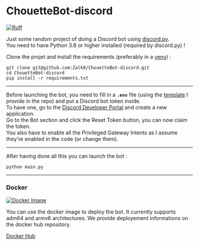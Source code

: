 # ChouetteBot-discord

[![Ruff](https://github.com/Zalk0/ChouetteBot-discord/actions/workflows/ruff.yaml/badge.svg)](https://github.com/Zalk0/ChouetteBot-discord/actions/workflows/ruff.yaml)

Just some random project of doing a Discord bot
using [discord.py](https://github.com/Rapptz/discord.py).  
You need to have Python 3.8 or higher installed (required by discord.py) !

Clone the projet and install the requirements (preferably in
a [venv](https://packaging.python.org/en/latest/guides/installing-using-pip-and-virtual-environments)) :

```
git clone git@github.com:Zalk0/ChouetteBot-discord.git
cd ChouetteBot-discord
pip install -r requirements.txt
```

---
Before launching the bot, you need to fill in a **`.env`** file (using
the [template](https://github.com/Zalk0/ChouetteBot-discord/blob/main/.env.example)
I provide in the repo) and put a Discord bot token inside.  
To have one, go to
the [Discord Developer Portal](https://discord.com/developers) and create a new
application.  
Go to the Bot section and click the Reset Token button, you can now claim the
token.  
You also have to enable all the Privileged Gateway Intents as I assume they're
enabled in the code (or change them).

---
After having done all this you can launch the bot :

```
python main.py
```

---
### Docker
[![Docker Image](https://github.com/Zalk0/ChouetteBot-discord/actions/workflows/docker-image.yml/badge.svg?branch=main)](https://github.com/Zalk0/ChouetteBot-discord/actions/workflows/docker-image.yml)

You can use the docker image to deploy the bot. It currently supports adm64 and armv6 architectures. We provide deployement informations on the docker hub repository.

[Docker Hub](https://hub.docker.com/r/gylfirst/chouettebot)
